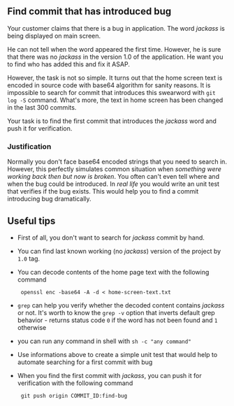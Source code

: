 ## Find commit that has introduced bug
Your customer claims that there is a bug in application. The word *jackass* is being displayed on main screen.

He can not tell when the word appeared the first time. However, he is sure that there was no *jackass* in the version 1.0
of the application. He want you to find who has added this and fix it ASAP.

However, the task is not so simple. It turns out that the home screen text is encoded in source code with base64
algorithm for sanity reasons. It is impossible to search for commit that introduces this swearword with `git log -S`
command. What's more, the text in home screen has been changed in the last 300 commits.

Your task is to find the first commit that introduces the *jackass* word and push it for verification.

### Justification
Normally you don't face base64 encoded strings that you need to search in. However, this perfectly simulates common
situation when *something were working back then but now is broken*. You often can't even tell where and when the bug 
could be introduced. In *real life* you would write an unit test that verifies if the bug exists. This would help you to 
find a commit introducing bug dramatically.

## Useful tips
 * First of all, you don't want to search for *jackass* commit by hand.
 * You can find last known working (no *jackass*) version of the project by `1.0` tag.
 * You can decode contents of the home page text with the following command
    
        openssl enc -base64 -A -d < home-screen-text.txt
        
 * `grep` can help you verify whether the decoded content contains *jackass* or not. It's worth to know the `grep -v`
   option that inverts default grep behavior - returns status code `0` if the word has not been found and `1` otherwise
 * you can run any command in shell with `sh -c "any command"`
 * Use informations above to create a simple unit test that would help to automate searching for a first commit with bug
 * When you find the first commit with *jackass*, you can push it for verification with the following command
 
        git push origin COMMIT_ID:find-bug
